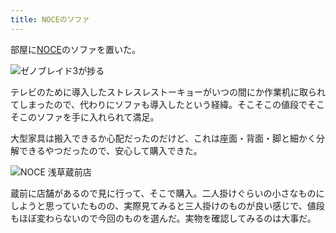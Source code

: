 ```yaml
---
title: NOCEのソファ
---
```

部屋に[NOCE](https://www.noce.co.jp/)のソファを置いた。

![](https://lh6.googleusercontent.com/bms1DdjQL2etjvxJaAjShPlG_FRKh78rIfsYCfi3QRDr7a1u510ezSLw2xRDVVMrTWRLsCJywB7kNSnvmvJoNmDDzrpGsJ-fBR2MKR-RqJYRKX6xPjwdkpSziC0QOp03cqigjU8X2ltvxxWYE-anzL8 "ゼノブレイド3が捗る")

テレビのために導入したストレスレストーキョーがいつの間にか作業机に取られてしまったので、代わりにソファも導入したという経緯。そこそこの値段でそこそこのソファを手に入れられて満足。

大型家具は搬入できるか心配だったのだけど、これは座面・背面・脚と細かく分解できるやつだったので、安心して購入できた。

![](https://lh4.googleusercontent.com/4PTqBbOnSwzIkt1Yshxr0OuzzhgZxB6tYFlrKVbL-Mb5oFArr1DR4NhCcpgbfjgq9rAczs3SgTGzL8QRoqH5YTJ_fTp_pKzfyrmbDTW6ZLqiZO83hdfV9KnNcFHOBvQCOETOYYWpyMjC-HFbAQiSFhU "NOCE 浅草蔵前店")

蔵前に店舗があるので見に行って、そこで購入。二人掛けぐらいの小さなものにしようと思っていたものの、実際見てみると三人掛けのものが良い感じで、値段もほぼ変わらないので今回のものを選んだ。実物を確認してみるのは大事だ。
